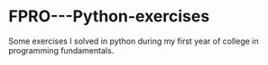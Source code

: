 # FPRO---Python-exercises
Some exercises I solved in python during my first year of college in programming fundamentals.
